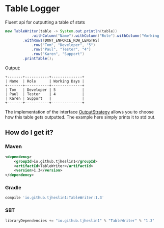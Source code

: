 # Table Logger

Fluent api for outputting a table of stats

```java
new TableWriter(table -> System.out.println(table))
            .withColumn("Name").withColumn("Role").withColumn("Working Days")
        .withRows(DONT_ENFORCE_ROW_LENGTHS)
            .row("Tom", "Developer", "5")
            .row("Paul", "Tester", "4")
            .row("Karen", "Support")
        .printTable();
```

Output:

```
+-------+-----------+--------------+
| Name  | Role      | Working Days |
+-------+-----------+--------------+
| Tom   | Developer | 5            |
| Paul  | Tester    | 4            |
| Karen | Support   |              |
+-------+-----------+--------------+
```

The implementation of the interface [OutputStrategy](src/main/java/io/github/tjheslin1/tablewriter/OutputStrategy.java) allows you to choose how this table gets outputted.
The example here simply prints it to std out.

## How do I get it?

### Maven
```xml
<dependency>
    <groupId>io.github.tjheslin1</groupId>
    <artifactId>TableWriter</artifactId>
    <version>1.3</version>
</dependency>
```
### Gradle
```groovy
compile 'io.github.tjheslin1:TableWriter:1.3'
```
### SBT
```scala
libraryDependencies += "io.github.tjheslin1" % "TableWriter" % "1.3"
```
